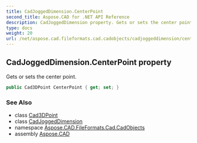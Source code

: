 ```yaml
---
title: CadJoggedDimension.CenterPoint
second_title: Aspose.CAD for .NET API Reference
description: CadJoggedDimension property. Gets or sets the center point
type: docs
weight: 20
url: /net/aspose.cad.fileformats.cad.cadobjects/cadjoggeddimension/centerpoint/
---
```

## CadJoggedDimension.CenterPoint property

Gets or sets the center point.

```csharp
public Cad3DPoint CenterPoint { get; set; }
```

### See Also

* class [Cad3DPoint](../../cad3dpoint/)
* class [CadJoggedDimension](../)
* namespace [Aspose.CAD.FileFormats.Cad.CadObjects](../../cadjoggeddimension/)
* assembly [Aspose.CAD](../../../)



